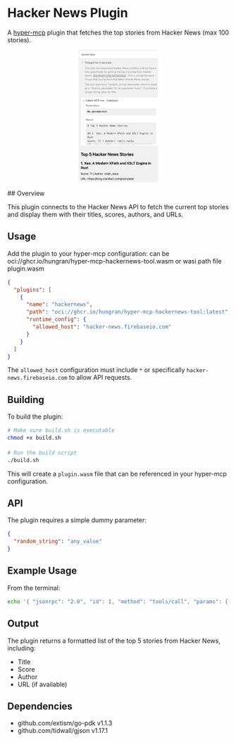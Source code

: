 # Hacker News Plugin

A [hyper-mcp](https://github.com/tuananh/hyper-mcp) plugin that fetches the top stories from Hacker News (max 100 stories).
<p align="center">
  <img src="./assets/hackernews.png" style="height: 300px;">
</p>
## Overview

This plugin connects to the Hacker News API to fetch the current top stories and display them with their titles, scores, authors, and URLs.

## Usage

Add the plugin to your hyper-mcp configuration:
can be oci://ghcr.io/hungran/hyper-mcp-hackernews-tool.wasm
or wasi path file plugin.wasm
```json
{
  "plugins": [
    {
      "name": "hackernews",
      "path": "oci://ghcr.io/hungran/hyper-mcp-hackernews-tool:latest",
      "runtime_config": {
        "allowed_host": "hacker-news.firebaseio.com"
      }
    }
  ]
}
```

The `allowed_host` configuration must include `*` or specifically `hacker-news.firebaseio.com` to allow API requests.

## Building

To build the plugin:

```bash
# Make sure build.sh is executable
chmod +x build.sh

# Run the build script
./build.sh
```

This will create a `plugin.wasm` file that can be referenced in your hyper-mcp configuration.

## API

The plugin requires a simple dummy parameter:

```json
{
  "random_string": "any_value"
}
```

## Example Usage

From the terminal:

```bash
echo '{ "jsonrpc": "2.0", "id": 1, "method": "tools/call", "params": { "name": "hackernews", "arguments": { "random_string": "dummy" } } }' | hyper-mcp
```

## Output

The plugin returns a formatted list of the top 5 stories from Hacker News, including:

- Title
- Score
- Author
- URL (if available)

## Dependencies

- github.com/extism/go-pdk v1.1.3
- github.com/tidwall/gjson v1.17.1 